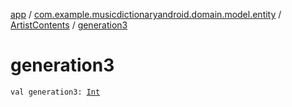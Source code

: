 [app](../../index.md) / [com.example.musicdictionaryandroid.domain.model.entity](../index.md) / [ArtistContents](index.md) / [generation3](./generation3.md)

# generation3

`val generation3: `[`Int`](https://kotlinlang.org/api/latest/jvm/stdlib/kotlin/-int/index.html)